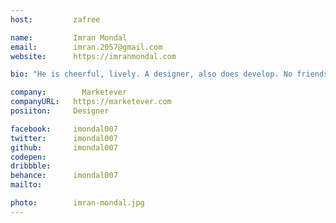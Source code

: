 ```yaml
---
host:         zafree

name:         Imran Mondal
email:        imran.2057@gmail.com
website:      https://imranmondal.com

bio: "He is cheerful, lively. A designer, also does develop. No friends around, so likes to be alone. He bears his educational expenses. Does a bit freelancing. Doesn't like to be pitied."

company:     	Marketever
companyURL:   https://marketever.com
posiiton:     Designer

facebook:     imondal007
twitter:      imondal007
github:       imondal007
codepen:
dribbble:
behance:      imondal007
mailto:       

photo:        imran-mondal.jpg
---
```


